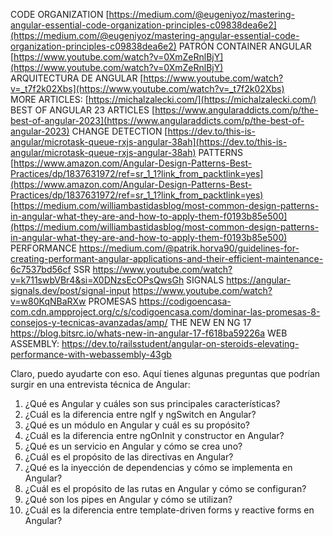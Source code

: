 CODE ORGANIZATION
[https://medium.com/@eugeniyoz/mastering-angular-essential-code-organization-principles-c09838dea6e2](https://medium.com/@eugeniyoz/mastering-angular-essential-code-organization-principles-c09838dea6e2)
PATRÓN CONTAINER ANGULAR
[https://www.youtube.com/watch?v=0XmZeRnlBjY](https://www.youtube.com/watch?v=0XmZeRnlBjY)  
ARQUITECTURA DE ANGULAR
[https://www.youtube.com/watch?v=_t7f2k02Xbs](https://www.youtube.com/watch?v=_t7f2k02Xbs)  
MORE ARTICLES:
[https://michalzalecki.com/](https://michalzalecki.com/)
BEST OF ANGULAR 23 ARTICLES
[https://www.angularaddicts.com/p/the-best-of-angular-2023](https://www.angularaddicts.com/p/the-best-of-angular-2023)
CHANGE DETECTION
[https://dev.to/this-is-angular/microtask-queue-rxjs-angular-38ah](https://dev.to/this-is-angular/microtask-queue-rxjs-angular-38ah)
PATTERNS
[https://www.amazon.com/Angular-Design-Patterns-Best-Practices/dp/1837631972/ref=sr_1_1?link_from_packtlink=yes](https://www.amazon.com/Angular-Design-Patterns-Best-Practices/dp/1837631972/ref=sr_1_1?link_from_packtlink=yes)
[https://medium.com/williambastidasblog/most-common-design-patterns-in-angular-what-they-are-and-how-to-apply-them-f0193b85e500](https://medium.com/williambastidasblog/most-common-design-patterns-in-angular-what-they-are-and-how-to-apply-them-f0193b85e500)
PERFORMANCE
https://medium.com/@patrik.horva90/guidelines-for-creating-performant-angular-applications-and-their-efficient-maintenance-6c7537bd56cf
SSR
https://www.youtube.com/watch?v=k711swbVBr4&si=X0DNzsEcOPsQwsGh
SIGNALS
https://angular-signals.dev/post/signal-input
https://www.youtube.com/watch?v=w80KqNBaRXw
PROMESAS
https://codigoencasa-com.cdn.ampproject.org/c/s/codigoencasa.com/dominar-las-promesas-8-consejos-y-tecnicas-avanzadas/amp/
THE NEW EN NG 17
https://blog.bitsrc.io/whats-new-in-angular-17-f618ba59226a
WEB ASSEMBLY:
https://dev.to/railsstudent/angular-on-steroids-elevating-performance-with-webassembly-43gb

Claro, puedo ayudarte con eso. Aquí tienes algunas preguntas que podrían surgir en una entrevista técnica de Angular:

1. ¿Qué es Angular y cuáles son sus principales características?
2. ¿Cuál es la diferencia entre ngIf y ngSwitch en Angular?
3. ¿Qué es un módulo en Angular y cuál es su propósito?
4. ¿Cuál es la diferencia entre ngOnInit y constructor en Angular?
5. ¿Qué es un servicio en Angular y cómo se crea uno?
6. ¿Cuál es el propósito de las directivas en Angular?
7. ¿Qué es la inyección de dependencias y cómo se implementa en Angular?
8. ¿Cuál es el propósito de las rutas en Angular y cómo se configuran?
9. ¿Qué son los pipes en Angular y cómo se utilizan?
10. ¿Cuál es la diferencia entre template-driven forms y reactive forms en Angular?